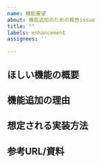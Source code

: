 ```yaml
---
name: 機能要望
about: 機能追加のための報告issue
title: ""
labels: enhancement
assignees: ''

---
```


## ほしい機能の概要


## 機能追加の理由


## 想定される実装方法


## 参考URL/資料

